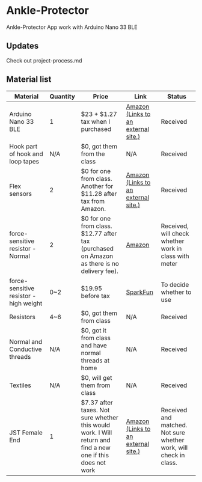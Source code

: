 # Ankle-Protector
Ankle-Protector App work with Arduino Nano 33 BLE



## Updates

Check out project-process.md



## Material list

| **Material**                           | **Quantity** | **Price**                                                    | **Link**                                                     | **Status**                                                   |
| -------------------------------------- | ------------ | ------------------------------------------------------------ | ------------------------------------------------------------ | ------------------------------------------------------------ |
| Arduino Nano 33 BLE                    | 1            | $23 + $1.27 tax when I purchased                             | [Amazon (Links to an external site.)](https://www.amazon.com/gp/product/B07WV59YTZ/ref=ppx_yo_dt_b_asin_title_o00_s00?ie=UTF8&psc=1) | Received                                                     |
| Hook part of hook and loop tapes       | N/A          | $0, got them from the class                                  | N/A                                                          | Received                                                     |
| Flex sensors                           | 2            | $0 for one from class. Another for $11.28 after tax from Amazon. | [Amazon (Links to an external site.)](https://www.amazon.com/gp/product/B07MHTWR1C/ref=ppx_od_dt_b_asin_title_s00?ie=UTF8&psc=1) | Received                                                     |
| force-sensitive resistor - Normal      | 2            | $0 for one from class. $12.77 after tax (purchased on Amazon as there is no delivery fee). | [Amazon](https://www.amazon.com/gp/product/B00B887CLS/ref=ppx_yo_dt_b_asin_title_o00_s00?ie=UTF8&psc=1) | Received, will check whether work in class with meter        |
| force-sensitive resistor - high weight | 0~2          | $19.95 before tax                                            | [SparkFun](https://www.sparkfun.com/products/8685)           | To decide whether to use                                     |
| Resistors                              | 4~6          | $0, got them from class                                      | N/A                                                          | Received                                                     |
| Normal and Conductive threads          | N/A          | $0, got it from class and have normal threads at home        | N/A                                                          | Received                                                     |
| Textiles                               | N/A          | $0, will get them from class                                 | N/A                                                          | Received                                                     |
| JST Female End                         | 1            | $7.37 after taxes. Not sure whether this would work. I Will return and find a new one if this does not work | [Amazon (Links to an external site.)](https://www.amazon.com/gp/product/B07NWNPB77/ref=ppx_yo_dt_b_asin_title_o01_s00?ie=UTF8&psc=1) | Received and matched. Not sure whether work, will check in class. |

